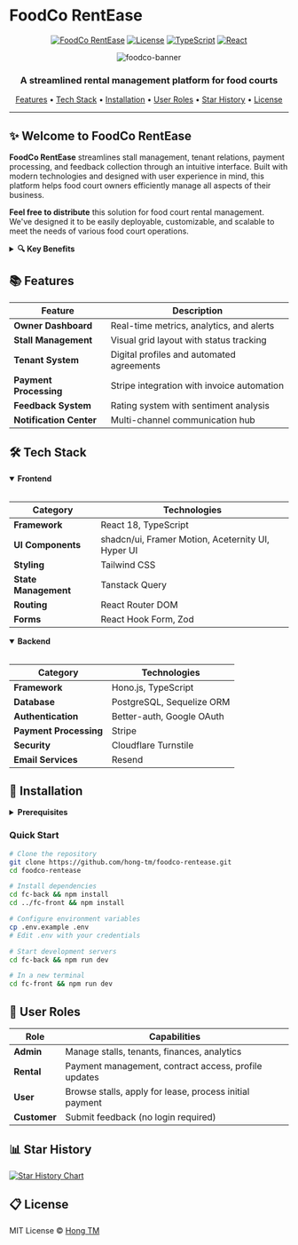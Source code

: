 # FoodCo RentEase

<div align="center">
  <p>
    <a href="#features"><img src="https://img.shields.io/badge/FoodCo-RentEase-orange" alt="FoodCo RentEase" /></a>
    <a href="#license"><img src="https://img.shields.io/badge/License-MIT-green" alt="License" /></a>
    <a href="#tech-stack"><img src="https://img.shields.io/badge/TypeScript-5.5-3178C6" alt="TypeScript" /></a>
    <a href="#tech-stack"><img src="https://img.shields.io/badge/React-18.3-61DAFB" alt="React" /></a>
  </p>

![foodco-banner](https://github.com/user-attachments/assets/2c235832-f074-44b6-9c96-a78618a6ef9f)

  <h3>A streamlined rental management platform for food courts</h3>
</div>

<p align="center">
  <a href="#-features">Features</a> •
  <a href="#️-tech-stack">Tech Stack</a> •
  <a href="#-installation">Installation</a> •
  <a href="#-user-roles">User Roles</a> •
  <a href="#-star-history">Star History</a> •
  <a href="#-license">License</a>
</p>

---

## ✨ Welcome to FoodCo RentEase

**FoodCo RentEase** streamlines stall management, tenant relations, payment processing, and feedback collection through an intuitive interface. Built with modern technologies and designed with user experience in mind, this platform helps food court owners efficiently manage all aspects of their business.

**Feel free to distribute** this solution for food court rental management. We've designed it to be easily deployable, customizable, and scalable to meet the needs of various food court operations.

<details>
<summary><b>🔍 Key Benefits</b></summary>
<br>

- **Centralized Management** for all rental operations
- **Data-Driven Insights** for optimizing occupancy and revenue
- **Improved Tenant Relations** with streamlined communication
- **Secure Payment Processing** with Stripe integration

</details>

## 📚 Features

| Feature                 | Description                                |
| ----------------------- | ------------------------------------------ |
| **Owner Dashboard**     | Real-time metrics, analytics, and alerts   |
| **Stall Management**    | Visual grid layout with status tracking    |
| **Tenant System**       | Digital profiles and automated agreements  |
| **Payment Processing**  | Stripe integration with invoice automation |
| **Feedback System**     | Rating system with sentiment analysis      |
| **Notification Center** | Multi-channel communication hub            |

## 🛠️ Tech Stack

<details open>
<summary><b>Frontend</b></summary>
<br>

| Category             | Technologies                                      |
| -------------------- | ------------------------------------------------- |
| **Framework**        | React 18, TypeScript                              |
| **UI Components**    | shadcn/ui, Framer Motion, Aceternity UI, Hyper UI |
| **Styling**          | Tailwind CSS                                      |
| **State Management** | Tanstack Query                                    |
| **Routing**          | React Router DOM                                  |
| **Forms**            | React Hook Form, Zod                              |

</details>

<details open>
<summary><b>Backend</b></summary>
<br>

| Category               | Technologies              |
| ---------------------- | ------------------------- |
| **Framework**          | Hono.js, TypeScript       |
| **Database**           | PostgreSQL, Sequelize ORM |
| **Authentication**     | Better-auth, Google OAuth |
| **Payment Processing** | Stripe                    |
| **Security**           | Cloudflare Turnstile      |
| **Email Services**     | Resend                    |

</details>

## 🚀 Installation

<details>
<summary><b>Prerequisites</b></summary>
<br>

- Node.js (v18+)
- PostgreSQL (v14+)
- Stripe account
- Resend API key

</details>

### Quick Start

```bash
# Clone the repository
git clone https://github.com/hong-tm/foodco-rentease.git
cd foodco-rentease

# Install dependencies
cd fc-back && npm install
cd ../fc-front && npm install

# Configure environment variables
cp .env.example .env
# Edit .env with your credentials

# Start development servers
cd fc-back && npm run dev

# In a new terminal
cd fc-front && npm run dev
```

## 👥 User Roles

| Role         | Capabilities                                            |
| ------------ | ------------------------------------------------------- |
| **Admin**    | Manage stalls, tenants, finances, analytics             |
| **Rental**   | Payment management, contract access, profile updates    |
| **User**     | Browse stalls, apply for lease, process initial payment |
| **Customer** | Submit feedback (no login required)                     |

## 📊 Star History

<a href="https://www.star-history.com/#hong-tm/foodco-rentease&Date">
 <picture>
   <source media="(prefers-color-scheme: dark)" srcset="https://api.star-history.com/svg?repos=hong-tm/foodco-rentease&type=Date&theme=dark" />
   <source media="(prefers-color-scheme: light)" srcset="https://api.star-history.com/svg?repos=hong-tm/foodco-rentease&type=Date" />
   <img alt="Star History Chart" src="https://api.star-history.com/svg?repos=hong-tm/foodco-rentease&type=Date" />
 </picture>
</a>

## 📋 License

MIT License © [Hong TM](https://github.com/hong-tm)
